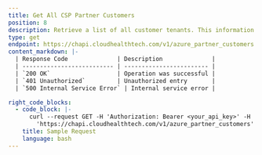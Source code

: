 ```yaml
---
title: Get All CSP Partner Customers
position: 8
description: Retrieve a list of all customer tenants. This information is retrieved from the Azure Portal.
type: get
endpoint: https://chapi.cloudhealthtech.com/v1/azure_partner_customers
content_markdown: |-
  | Response Code              | Description              |
  | -------------------------- | ------------------------ |
  | `200 OK`                   | Operation was successful |
  | `401 Unauthorized`         | Unauthorized entry       |
  | `500 Internal Service Error` | Internal service error |

right_code_blocks:
  - code_block: |-
      curl --request GET -H 'Authorization: Bearer <your_api_key>' -H 'Content-Type: application/json' -d
        'https://chapi.cloudhealthtech.com/v1/azure_partner_customers'
    title: Sample Request
    language: bash
---
```

